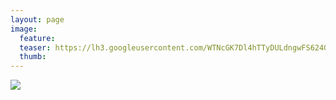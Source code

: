 ```yaml
---
layout: page
image:
  feature:
  teaser: https://lh3.googleusercontent.com/WTNcGK7Dl4hTTyDULdngwFS624GtEY14IoYFC1cLkXk=w245
  thumb:
---
```


[![](https://lh3.googleusercontent.com/a_VoJ-8fhZrw-Nw6n15eqNZksKZHZ_IlFj-Tkk2R_BQ=w800)](https://lh3.googleusercontent.com/a_VoJ-8fhZrw-Nw6n15eqNZksKZHZ_IlFj-Tkk2R_BQ=s0)
